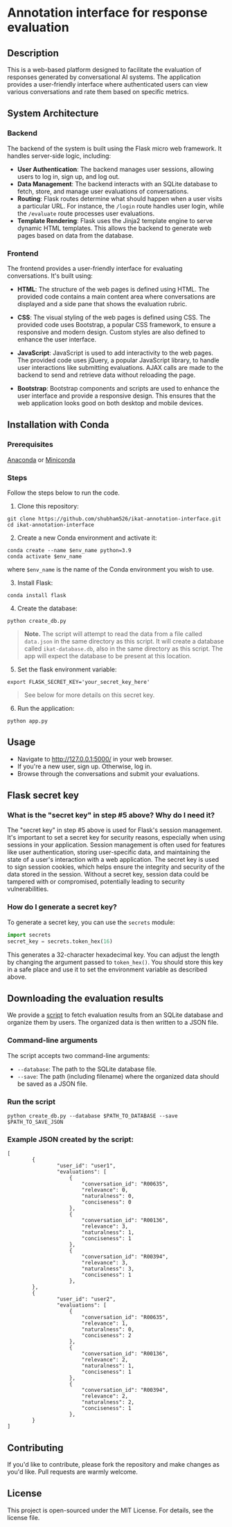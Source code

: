 # Annotation interface for response evaluation

## Description 
This is a web-based platform designed to facilitate the evaluation of responses generated by conversational AI systems. The application provides a user-friendly interface where authenticated users can view various conversations and rate them based on specific metrics. 

## System Architecture

### Backend

The backend of the system is built using the Flask micro web framework. It handles server-side logic, including:

- **User Authentication**: The backend manages user sessions, allowing users to log in, sign up, and log out.
- **Data Management**: The backend interacts with an SQLite database to fetch, store, and manage user evaluations of conversations.
- **Routing**: Flask routes determine what should happen when a user visits a particular URL. For instance, the `/login` route handles user login, while the `/evaluate` route processes user evaluations.
- **Template Rendering**: Flask uses the Jinja2 template engine to serve dynamic HTML templates. This allows the backend to generate web pages based on data from the database.

### Frontend

The frontend provides a user-friendly interface for evaluating conversations. It's built using:

- **HTML**: The structure of the web pages is defined using HTML. The provided code contains a main content area where conversations are displayed and a side pane that shows the evaluation rubric.
  
- **CSS**: The visual styling of the web pages is defined using CSS. The provided code uses Bootstrap, a popular CSS framework, to ensure a responsive and modern design. Custom styles are also defined to enhance the user interface.
  
- **JavaScript**: JavaScript is used to add interactivity to the web pages. The provided code uses jQuery, a popular JavaScript library, to handle user interactions like submitting evaluations. AJAX calls are made to the backend to send and retrieve data without reloading the page.
  
- **Bootstrap**: Bootstrap components and scripts are used to enhance the user interface and provide a responsive design. This ensures that the web application looks good on both desktop and mobile devices.


## Installation with Conda
### Prerequisites 
[Anaconda](https://www.anaconda.com/download) or [Miniconda](https://docs.conda.io/projects/miniconda/en/latest/)

### Steps 
Follow the steps below to run the code.

1. Clone this repository:
```
git clone https://github.com/shubham526/ikat-annotation-interface.git
cd ikat-annotation-interface
```
2. Create a new Conda environment and activate it:
```
conda create --name $env_name python=3.9
conda activate $env_name
```
where `$env_name` is the name of the Conda environment you wish to use. 

3. Install Flask:
```
conda install flask
```
4. Create the database:
```
python create_db.py
```
> **Note.** The script will attempt to read the data from a file called `data.json` in the same directory as this script. It will create a database called `ikat-database.db`, also in the same directory as this script. The app will expect the database to be present at this location.
5. Set the flask environment variable:
```
export FLASK_SECRET_KEY='your_secret_key_here'
```
> See below for more details on this secret key.
6. Run the application:
```
python app.py
```
## Usage
- Navigate to http://127.0.0.1:5000/ in your web browser.
- If you're a new user, sign up. Otherwise, log in.
- Browse through the conversations and submit your evaluations.

## Flask secret key

### What is the "secret key" in step #5 above? Why do I need it?
The "secret key" in step #5 above is used for Flask's session management. It's important to set a secret key for security reasons, especially when using sessions in your application. Session management is often used for features like user authentication, storing user-specific data, and maintaining the state of a user's interaction with a web application. The secret key is used to sign session cookies, which helps ensure the integrity and security of the data stored in the session. Without a secret key, session data could be tampered with or compromised, potentially leading to security vulnerabilities.

### How do I generate a secret key?
To generate a secret key, you can use the `secrets` module:
```python
import secrets
secret_key = secrets.token_hex(16)
```
This generates a 32-character hexadecimal key. You can adjust the length by changing the argument passed to `token_hex()`. You should store this key in a safe place and use it to set the environment variable as described above.

## Downloading the evaluation results
We provide a [script](https://github.com/shubham526/ikat-annotation-interface/blob/main/write_results_to_json.py) to fetch evaluation results from an SQLite database and organize them by users. The organized data is then written to a JSON file. 

### Command-line arguments
The script accepts two command-line arguments:
- `--database`: The path to the SQLite database file.
- `--save`: The path (including filename) where the organized data should be saved as a JSON file.

### Run the script
```
python create_db.py --database $PATH_TO_DATABASE --save $PATH_TO_SAVE_JSON
```

### Example JSON created by the script:
```
[
        {
                "user_id": "user1",
                "evaluations": [
                    {
                        "conversation_id": "R00635",
                        "relevance": 0,
                        "naturalness": 0,
                        "conciseness": 0
                    },
                    {
                        "conversation_id": "R00136",
                        "relevance": 3,
                        "naturalness": 1,
                        "conciseness": 1
                    },
                    {
                        "conversation_id": "R00394",
                        "relevance": 3,
                        "naturalness": 3,
                        "conciseness": 1
                    },
        },
        {
                "user_id": "user2",
                "evaluations": [
                    {
                        "conversation_id": "R00635",
                        "relevance": 1,
                        "naturalness": 0,
                        "conciseness": 2
                    },
                    {
                        "conversation_id": "R00136",
                        "relevance": 2,
                        "naturalness": 1,
                        "conciseness": 1
                    },
                    {
                        "conversation_id": "R00394",
                        "relevance": 2,
                        "naturalness": 2,
                        "conciseness": 1
                    },
        }
]
```



## Contributing
If you'd like to contribute, please fork the repository and make changes as you'd like. Pull requests are warmly welcome.

## License
This project is open-sourced under the MIT License. For details, see the license file. 

